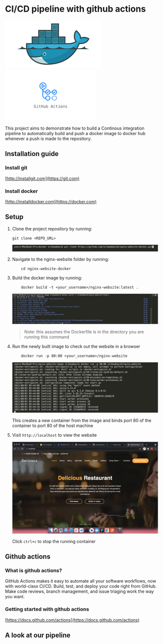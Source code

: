 # CI/CD pipeline with github actions

![Docker image](readme_images/docker.png)     ![Docker image](readme_images/github_actions.png)

This project aims to demonstrate how to build a Continous integration pipeline to automatically build and push a docker image to docker hub whenever a push is made to the repository.

## Installation guide
### **Install git**
[http://installgit.com](https://git.com)

### **Install docker**
[http://installdocker.com](https://docker.com)

## Setup
1. Clone the project repository by running:
    ```
    git clone <REPO_URL> 
    ```
    ![language](readme_images/git-clone.png)

2. Navigate to the nginx-website folder by running:
    ```
        cd nginx-website-docker
    ```

3. Build the docker image by running:
    ```
        docker build -t <your_username>/nginx-website:latest .
    ```
    ![alt](readme_images/docker-build.png)

    > Note: this assumes the Dockerfile is in the directory you are running this command

4. Run the newly built image to check out the website in a browser
    ```
        docker run -p 80:80 <your_username>/nginx-website
    ```
    ![git-clone](readme_images/docker-run.png)

    This creates a new container from the image and binds port 80 of the container to port 80 of the host machine

5. Visit `http://localhost` to view the website

    ![website](readme_images/website.png)

    Click `ctrl+c` to stop the running container

## Github actions
### What is github actions? 
GitHub Actions makes it easy to automate all your software workflows, now with world-class CI/CD. Build, test, and deploy your code right from GitHub. Make code reviews, branch management, and issue triaging work the way you want.

### Getting started with github actions

[https://docs.github.com/actions](https://docs.github.com/actions)

## A look at our pipeline

